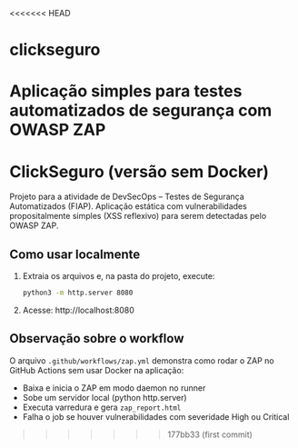 <<<<<<< HEAD
# clickseguro
Aplicação simples para testes automatizados de segurança com OWASP ZAP
=======
# ClickSeguro (versão sem Docker)

Projeto para a atividade de DevSecOps – Testes de Segurança Automatizados (FIAP).
Aplicação estática com vulnerabilidades propositalmente simples (XSS reflexivo) para serem detectadas pelo OWASP ZAP.

## Como usar localmente
1. Extraia os arquivos e, na pasta do projeto, execute:
   ```bash
   python3 -m http.server 8080
   ```
2. Acesse: http://localhost:8080

## Observação sobre o workflow
O arquivo `.github/workflows/zap.yml` demonstra como rodar o ZAP no GitHub Actions sem usar Docker na aplicação:
- Baixa e inicia o ZAP em modo daemon no runner
- Sobe um servidor local (python http.server)
- Executa varredura e gera `zap_report.html`
- Falha o job se houver vulnerabilidades com severidade High ou Critical
>>>>>>> 177bb33 (first commit)
